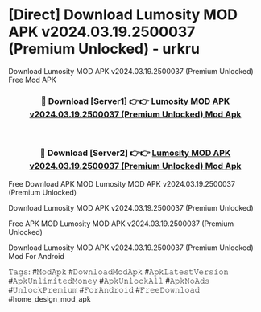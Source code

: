 # [Direct] Download Lumosity MOD APK v2024.03.19.2500037 (Premium Unlocked) - urkru
Download Lumosity MOD APK v2024.03.19.2500037 (Premium Unlocked) Free Mod APK

<div align="center">
<h3>🔴 Download [Server1] 👉👉 <a href="https://apk-comot.site?title=Lumosity_MOD_APK_v2024.03.19.2500037_(Premium_Unlocked)">Lumosity MOD APK v2024.03.19.2500037 (Premium Unlocked) Mod Apk</a></h3><br>

<h3>🔴 Download [Server2] 👉👉 <a href="https://apk-comot.site?title=Lumosity_MOD_APK_v2024.03.19.2500037_(Premium_Unlocked)">Lumosity MOD APK v2024.03.19.2500037 (Premium Unlocked) Mod Apk</a></h3>
</div>


Free Download APK MOD Lumosity MOD APK v2024.03.19.2500037 (Premium Unlocked)

Download Lumosity MOD APK v2024.03.19.2500037 (Premium Unlocked) 

Free APK MOD Lumosity MOD APK v2024.03.19.2500037 (Premium Unlocked) 

Download Lumosity MOD APK v2024.03.19.2500037 (Premium Unlocked) Mod For Android

𝚃𝚊𝚐𝚜: #𝙼𝚘𝚍𝙰𝚙𝚔 #𝙳𝚘𝚠𝚗𝚕𝚘𝚊𝚍𝙼𝚘𝚍𝙰𝚙𝚔 #𝙰𝚙𝚔𝙻𝚊𝚝𝚎𝚜𝚝𝚅𝚎𝚛𝚜𝚒𝚘𝚗 #𝙰𝚙𝚔𝚄𝚗𝚕𝚒𝚖𝚒𝚝𝚎𝚍𝙼𝚘𝚗𝚎𝚢 #𝙰𝚙𝚔𝚄𝚗𝚕𝚘𝚌𝚔𝙰𝚕𝚕 #𝙰𝚙𝚔𝙽𝚘𝙰𝚍𝚜 #𝚄𝚗𝚕𝚘𝚌𝚔𝙿𝚛𝚎𝚖𝚒𝚞𝚖 #𝙵𝚘𝚛𝙰𝚗𝚍𝚛𝚘𝚒𝚍 #𝙵𝚛𝚎𝚎𝙳𝚘𝚠𝚗𝚕𝚘𝚊𝚍 #home_design_mod_apk